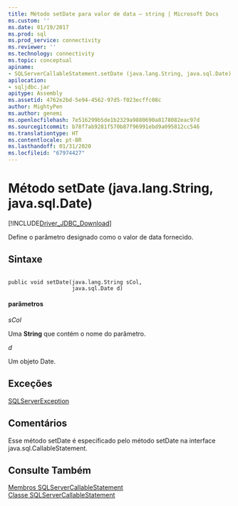 ```yaml
---
title: Método setDate para valor de data – string | Microsoft Docs
ms.custom: ''
ms.date: 01/19/2017
ms.prod: sql
ms.prod_service: connectivity
ms.reviewer: ''
ms.technology: connectivity
ms.topic: conceptual
apiname:
- SQLServerCallableStatement.setDate (java.lang.String, java.sql.Date)
apilocation:
- sqljdbc.jar
apitype: Assembly
ms.assetid: 4762e2bd-5e94-4562-97d5-f023ecffc08c
author: MightyPen
ms.author: genemi
ms.openlocfilehash: 7e516299b5de1b2329a9880690a8178082eac97d
ms.sourcegitcommit: b78f7ab9281f570b87f96991ebd9a095812cc546
ms.translationtype: HT
ms.contentlocale: pt-BR
ms.lasthandoff: 01/31/2020
ms.locfileid: "67974427"
---
```

# <a name="setdate-method-javalangstring-javasqldate"></a>Método setDate (java.lang.String, java.sql.Date)
[!INCLUDE[Driver_JDBC_Download](../../../includes/driver_jdbc_download.md)]

  Define o parâmetro designado como o valor de data fornecido.  
  
## <a name="syntax"></a>Sintaxe  
  
```  
  
public void setDate(java.lang.String sCol,  
                    java.sql.Date d)  
```  
  
#### <a name="parameters"></a>parâmetros  
 *sCol*  
  
 Uma **String** que contém o nome do parâmetro.  
  
 *d*  
  
 Um objeto Date.  
  
## <a name="exceptions"></a>Exceções  
 [SQLServerException](../../../connect/jdbc/reference/sqlserverexception-class.md)  
  
## <a name="remarks"></a>Comentários  
 Esse método setDate é especificado pelo método setDate na interface java.sql.CallableStatement.  
  
## <a name="see-also"></a>Consulte Também  
 [Membros SQLServerCallableStatement](../../../connect/jdbc/reference/sqlservercallablestatement-members.md)   
 [Classe SQLServerCallableStatement](../../../connect/jdbc/reference/sqlservercallablestatement-class.md)  
  
  
